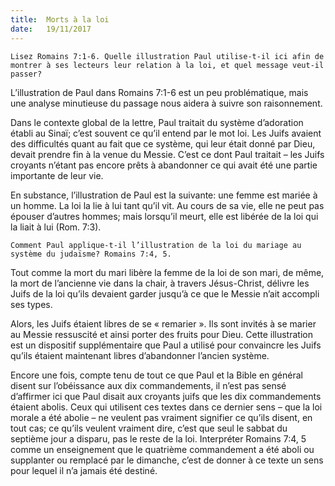 ```yaml
---
title:  Morts à la loi
date:   19/11/2017
---
```


`Lisez Romains 7:1-6. Quelle illustration Paul utilise-t-il ici afin de montrer à ses lecteurs leur relation à la loi, et quel message veut-il passer?`

L’illustration de Paul dans Romains 7:1-6 est un peu problématique, mais une analyse minutieuse du passage nous aidera à suivre son raisonnement. 

Dans le contexte global de la lettre, Paul traitait du système d’adoration établi au Sinaï; c’est souvent ce qu’il entend par le mot loi. Les Juifs avaient des difficultés quant au fait que ce système, qui leur était donné par Dieu, devait prendre fin à la venue du Messie. C’est ce dont Paul traitait – les Juifs croyants n’étant pas encore prêts à abandonner ce qui avait été une partie importante de leur vie. 

En substance, l’illustration de Paul est la suivante: une femme est mariée à un homme. La loi la lie à lui tant qu’il vit. Au cours de sa vie, elle ne peut pas épouser d’autres hommes; mais lorsqu’il meurt, elle est libérée de la loi qui la liait à lui (Rom. 7:3). 

`Comment Paul applique-t-il l’illustration de la loi du mariage au système du judaïsme? Romains 7:4, 5.`

Tout comme la mort du mari libère la femme de la loi de son mari, de même, la mort de l’ancienne vie dans la chair, à travers Jésus-Christ, délivre les Juifs de la loi qu’ils devaient garder jusqu’à ce que le Messie n’ait accompli ses types.

Alors, les Juifs étaient libres de se « remarier ». Ils sont invités à se marier au Messie ressuscité et ainsi porter des fruits pour Dieu. Cette illustration est un dispositif supplémentaire que Paul a utilisé pour convaincre les Juifs qu’ils étaient maintenant libres d’abandonner l’ancien système. 

Encore une fois, compte tenu de tout ce que Paul et la Bible en général disent sur l’obéissance aux dix commandements, il n’est pas sensé d’affirmer ici que Paul disait aux croyants juifs que les dix commandements étaient abolis. Ceux qui utilisent ces textes dans ce dernier sens – que la loi morale a été abolie – ne veulent pas vraiment signifier ce qu’ils disent, en tout cas; ce qu’ils veulent vraiment dire, c’est que seul le sabbat du septième jour a disparu, pas le reste de la loi. Interpréter Romains 7:4, 5 comme un enseignement que le quatrième commandement a été aboli ou supplanter ou remplacé par le dimanche, c’est de donner à ce texte un sens pour lequel il n’a jamais été destiné. 